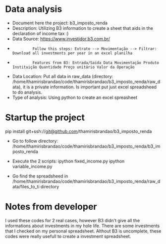 # Data analysis
- Document here the project: b3_imposto_renda
- Description: Utilizing B3 information to create a sheet that aids in the declaration of income tax :)
- Data Source: https://www.investidor.b3.com.br/ 
-              Follow this steps: Extrato --> Movimentação --> Filtrar: Download all investments per year in an excel planilha
-              Features from B3: Entrada/Saída Data Movimentação Produto Instituição Quantidade Preço unitário Valor da Operação
- Data Location: Put all data in raw_data (directory: /home/thamirisbrandao/code/thamirisbrandao/b3_imposto_renda/raw_data), it is a private information. Is important put just excel spreadsheed to do analysis.
- Type of analysis: Using python to create an excel spreasheet

# Startup the project

pip install git+ssh://git@github.com/thamirisbrandao/b3_imposto_renda

- Go to follow directory:
/home/thamirisbrandao/code/thamirisbrandao/b3_imposto_renda/b3_imposto_renda

- Execute the 2 scripts:
ipython fixed_income.py 
ipython variable_income.py

- Go find the spreadsheed in /home/thamirisbrandao/code/thamirisbrandao/b3_imposto_renda/raw_data/files_to_ti directory

# Notes from developer

I used these codes for 2 real cases, however B3 didn't give all the informations about investments in my hole life. There are some investments that I checked on my personal spreadsheet. Althout B3 is uncomplete, these codes were really usefull to create a investment spreadsheet.
